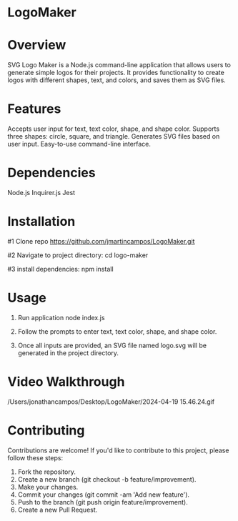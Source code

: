# LogoMaker

# Overview
SVG Logo Maker is a Node.js command-line application that allows users to generate simple logos for their projects. It provides functionality to create logos with different shapes, text, and colors, and saves them as SVG files.

# Features
Accepts user input for text, text color, shape, and shape color.
Supports three shapes: circle, square, and triangle.
Generates SVG files based on user input.
Easy-to-use command-line interface.

# Dependencies
Node.js
Inquirer.js
Jest

# Installation
#1 Clone repo
https://github.com/jmartincampos/LogoMaker.git

#2 Navigate to project directory:
cd logo-maker

#3 install dependencies:
npm install

# Usage
1. Run application
node index.js

2. Follow the prompts to enter text, text color, shape, and shape color.

3. Once all inputs are provided, an SVG file named logo.svg will be generated in the project directory.

# Video Walkthrough
/Users/jonathancampos/Desktop/LogoMaker/2024-04-19 15.46.24.gif



# Contributing
Contributions are welcome! If you'd like to contribute to this project, please follow these steps:

1. Fork the repository.
2. Create a new branch (git checkout -b feature/improvement).
3. Make your changes.
4. Commit your changes (git commit -am 'Add new feature').
5. Push to the branch (git push origin feature/improvement).
6. Create a new Pull Request.
